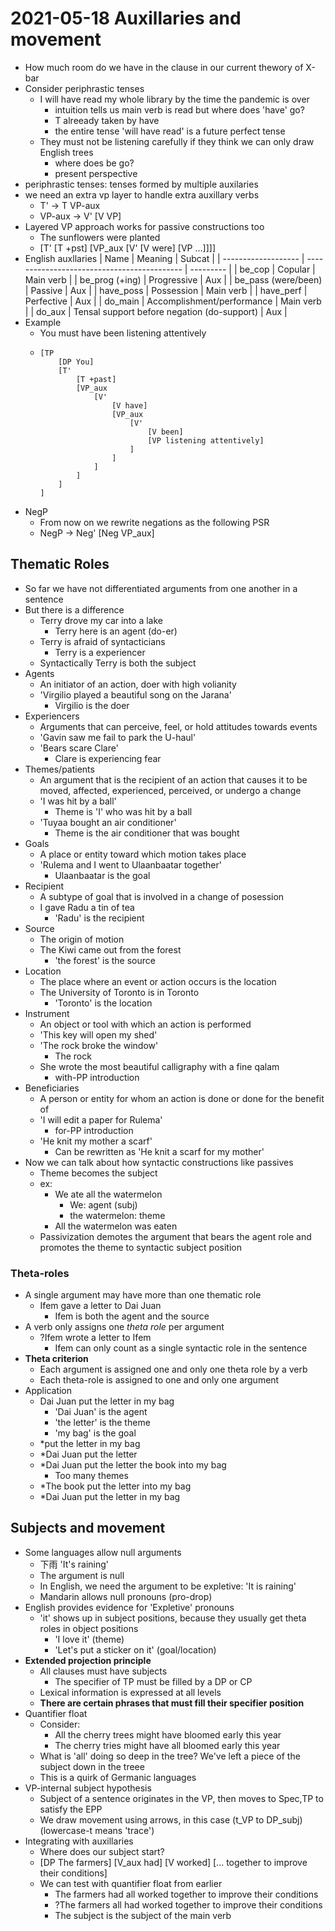 # 2021-05-18 Auxillaries and movement

* How much room do we have in the clause in our current thewory of X-bar
* Consider periphrastic tenses
  * I will have read my whole library by the time the pandemic is over
    * intuition tells us main verb is read but where does 'have' go?
    * T alreeady taken by have
    *  the entire tense 'will have read' is a future perfect tense
  * They must not be listening carefully if they think we can only draw English trees
    * where does be go?
    * present perspective
* periphrastic tenses: tenses formed by multiple auxilaries
* we need an extra vp layer to handle extra auxillary verbs
  * T' -> T VP-aux
  * VP-aux -> V' [V VP]
* Layered VP approach works for passive constructions too
  * The sunflowers were planted
  * [T' [T +pst] [VP_aux [V' [V were] [VP ...]]]]
* English auxllaries
  | Name                | Meaning                                     | Subcat    |
  | ------------------- | ------------------------------------------- | --------- |
  | be_cop              | Copular                                     | Main verb |
  | be_prog (+ing)      | Progressive                                 | Aux       |
  | be_pass (were/been) | Passive                                     | Aux       |
  | have_poss           | Possession                                  | Main verb |
  | have_perf           | Perfective                                  | Aux       |
  | do_main             | Accomplishment/performance                  | Main verb |
  | do_aux              | Tensal support before negation (do-support) | Aux       |
* Example
  * You must have been listening attentively
  * 
    ```
    [TP
        [DP You]
        [T'
            [T +past]
            [VP_aux
                [V'
                    [V have]
                    [VP_aux
                        [V'
                            [V been]
                            [VP listening attentively]
                        ]
                    ]
                ]
            ]
        ]
    ]
    ```
* NegP 
  * From now on we rewrite negations as the following PSR
  * NegP -> Neg' [Neg VP_aux]
## Thematic Roles
* So far we have not differentiated arguments from one another in a sentence
* But there is a difference
  * Terry drove my car into a lake
    * Terry here is an agent (do-er)
  * Terry is afraid of syntacticians
    * Terry is a experiencer
  * Syntactically Terry is both the subject
* Agents
  * An initiator of an action, doer with high volianity
  * 'Virgilio played a beautiful song on the Jarana'
    * Virgilio is the doer
* Experiencers
  * Arguments that can perceive, feel, or hold attitudes towards events
  * 'Gavin saw me fail to park the U-haul'
  * 'Bears scare Clare'
    * Clare is experiencing fear
* Themes/patients
  * An argument that is the recipient of an action that causes it to be moved, affected, experienced, perceived, or undergo a change
  * 'I was hit by a ball'
    * Theme is 'I' who was hit by a ball
  * 'Tuyaa bought an air conditioner'
    * Theme is the air conditioner that was bought
* Goals
  * A place or entity toward which motion takes place
  * 'Rulema and I went to Ulaanbaatar together'
    * Ulaanbaatar is the goal
* Recipient
  * A subtype of goal that is involved in a change of posession
  * I gave Radu a tin of tea
    * 'Radu' is the recipient
* Source
  * The origin of motion
  * The Kiwi came out from the forest
    * 'the forest' is the source 
* Location
  * The place where an event or action occurs is the location
  * The University of Toronto is in Toronto
    * 'Toronto' is the location
* Instrument
  * An object or tool with which an action is performed
  * 'This key will open my shed'
  * 'The rock broke the window'
    * The rock 
  * She wrote the most beautiful calligraphy with a fine qalam
    * with-PP introduction
* Beneficiaries
  * A person or entity for whom an action is done or done for the benefit of
  * 'I will edit a paper for Rulema'
    * for-PP introduction
  * 'He knit my mother a scarf'
    * Can be rewritten as 'He knit a scarf for my mother'
* Now we can talk about how syntactic constructions like passives
  * Theme becomes the subject
  * ex:
    * We ate all the watermelon
      * We: agent (subj)
      * the watermelon: theme
    * All  the watermelon was eaten
  * Passivization demotes the argument that bears the agent role and promotes the theme to syntactic subject position
### Theta-roles
* A single argument may have more than one thematic role
  * Ifem gave a letter to Dai Juan
    * Ifem is both the agent and the source
* A verb only assigns one *theta role* per argument
  * ?Ifem wrote a letter to Ifem
    * Ifem can only count as a single syntactic role in the sentence
* **Theta criterion**
  * Each argument is assigned one and only one theta role by a verb
  * Each theta-role is assigned to one and only one argument
* Application
  * Dai Juan put the letter in my bag
    * 'Dai Juan' is the agent
    * 'the letter' is the theme
    * 'my bag' is the goal
  * *put the letter in my bag
  * *Dai Juan put the letter
  * *Dai Juan put the letter the book into my bag
    * Too many themes
  * *The book put the letter into my bag
  * *Dai Juan put the letter in my bag

## Subjects and movement
* Some languages allow null arguments
  * 下雨 'It's raining'
  * The argument is null
  * In English, we need the argument to be expletive: 'It is raining' 
  * Mandarin allows null pronouns (pro-drop)
* English provides evidence for 'Expletive' pronouns
  * 'it' shows up in subject positions, because they usually get theta roles in object positions
    * 'I love it' (theme)
    * 'Let's put a sticker on it' (goal/location)
* **Extended projection principle**
  * All clauses must have subjects
    * The specifier of TP must be filled by a DP or CP
  * Lexical information is expressed at all levels 
  * **There are certain phrases that must fill their specifier position**
* Quantifier float
  * Consider:
    * All the cherry trees might have bloomed early this year
    * The cherry tries might have all bloomed early this year
  * What is 'all' doing so deep in the tree? We've left a piece of the subject down in the treee
  * This is a quirk of Germanic languages
* VP-internal subject hypothesis
  * Subject of a sentence originates in the VP, then moves to Spec,TP to satisfy the EPP
  * We draw movement using arrows, in this case (t_VP to DP_subj) (lowercase-t means 'trace')
* Integrating with auxillaries
  * Where does our subject start?
  * [DP The farmers] [V_aux had] [V worked] [... together to improve their conditions]
  * We can test with quantifier float from earlier
    * The farmers had all worked together to improve their conditions
    * ?The farmers all had worked together to improve their conditions
    * The subject is the subject of the main verb